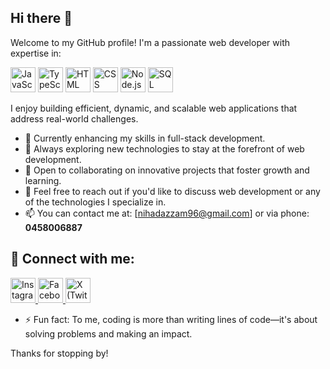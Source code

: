 ## Hi there 👋

Welcome to my GitHub profile! I'm a passionate web developer with expertise in:

<p align="left">
  <img src="https://cdn.jsdelivr.net/gh/devicons/devicon/icons/javascript/javascript-original.svg" alt="JavaScript" width="40" height="40"/>
  <img src="https://cdn.jsdelivr.net/gh/devicons/devicon/icons/typescript/typescript-original.svg" alt="TypeScript" width="40" height="40"/>
  <img src="https://cdn.jsdelivr.net/gh/devicons/devicon/icons/html5/html5-original.svg" alt="HTML" width="40" height="40"/>
  <img src="https://cdn.jsdelivr.net/gh/devicons/devicon/icons/css3/css3-original.svg" alt="CSS" width="40" height="40"/>
  <img src="https://cdn.jsdelivr.net/gh/devicons/devicon/icons/nodejs/nodejs-original.svg" alt="Node.js" width="40" height="40"/>
  <img src="https://cdn.jsdelivr.net/gh/devicons/devicon/icons/mysql/mysql-original.svg" alt="SQL" width="40" height="40"/>
</p>

I enjoy building efficient, dynamic, and scalable web applications that address real-world challenges.

- 🔭 Currently enhancing my skills in full-stack development.
- 🌱 Always exploring new technologies to stay at the forefront of web development.
- 👯 Open to collaborating on innovative projects that foster growth and learning.
- 💬 Feel free to reach out if you'd like to discuss web development or any of the technologies I specialize in.
- 📫 You can contact me at: [nihadazzam96@gmail.com] or via phone: **0458006887**

## 📱 Connect with me:

<p align="left">
  <a href="https://www.instagram.com/azzni.jr/">
    <img src="https://cdn.jsdelivr.net/gh/devicons/devicon/icons/instagram/instagram-original.svg" alt="Instagram" width="40" height="40"/>
  </a>
  <a href="https://www.facebook.com/nihad.alazzam.1/">
    <img src="https://cdn.jsdelivr.net/gh/devicons/devicon/icons/facebook/facebook-original.svg" alt="Facebook" width="40" height="40"/>
  </a>
  <a href="https://x.com/Nihadazzam1">
    <img src="https://cdn.jsdelivr.net/gh/devicons/devicon/icons/twitter/twitter-original.svg" alt="X (Twitter)" width="40" height="40"/>
  </a>
</p>

- ⚡ Fun fact: To me, coding is more than writing lines of code—it's about solving problems and making an impact.

Thanks for stopping by!
